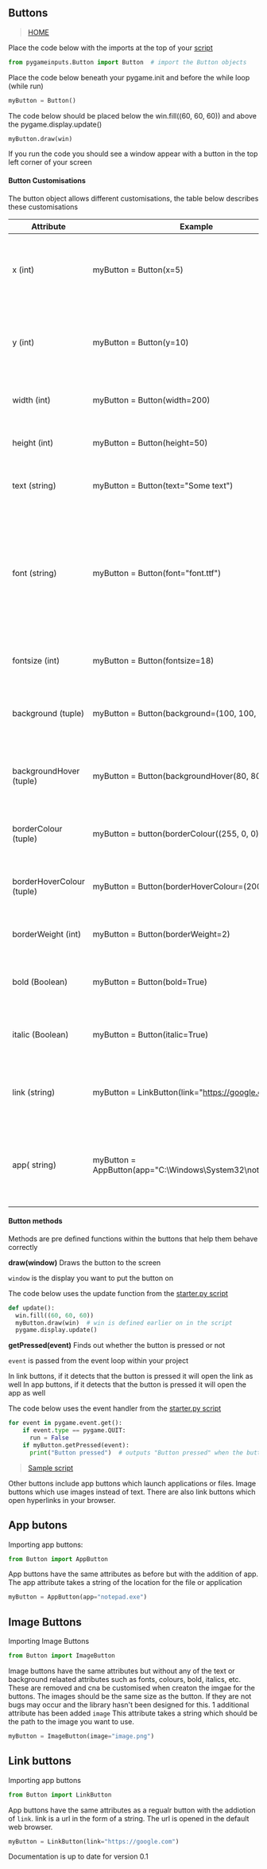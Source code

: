 ## Buttons

> [HOME](https://captainorigami01.github.io/pygame-inputs/)

Place the code below with the imports at the top of your [script](https://github.com/captainorigami01/pygame-inputs/blob/c1b627e65933d34479a9376751eaf7d4776e48b1/starter.py)
```python
from pygameinputs.Button import Button  # import the Button objects
```

Place the code below beneath your pygame.init and before the while loop (while run)
```python
myButton = Button()
```
The code below should be placed below the win.fill((60, 60, 60)) and above the pygame.display.update()
```python
myButton.draw(win)
```

If you run the code you should see a window appear with a button in the top left corner of your screen

#### Button Customisations

The button object allows different customisations, the table below describes these customisations

|**Attribute**  | **Example** | **Description**|
|--|--|--|
| x (int) | myButton = Button(x=5) | Sets the X coordinate on the window to 5 pixels where the (0, 0) is the top left|
|y (int) |myButton = Button(y=10) | Sets the Y coordiante on the window to 5 pixels where the (0, 0) is the top left|
|width (int)|myButton = Button(width=200)|Sets the width of the button to 200 pixels|
|height (int) |myButton = Button(height=50)|Sets the height of the button to 50 pixels|
|text (string) | myButton = Button(text="Some text")|Sets the text on the button to 'Some text'|
|font (string) | myButton = Button(font="font.ttf") | Takes a font name in the form of a string. This can be the path to a font such as the way the example shows or a font name such as 'calibri' |
| fontsize (int) | myButton = Button(fontsize=18) | Sets the font size of the text on the button |
| background (tuple) | myButton = Button(background=(100, 100, 100)) | Sets the background colour of the button using RGB colour values |
| backgroundHover (tuple) | myButton = Button(backgroundHover(80, 80, 80)) | Sets the background colour of the button in the hover state in RGB |
|borderColour (tuple)|myButton = button(borderColour((255, 0, 0)) | Sets the colour of the border using RGB colour values|
|borderHoverColour (tuple) |myButton = Button(borderHoverColour=(200, 0, 0))|Sets the hover colour of the border in RGB|
|borderWeight (int)|myButton = Button(borderWeight=2)|Sets the thickness of the border in pixels|
|bold (Boolean)|myButton = Button(bold=True)|True sets the text to bold, it is false by default|
|italic (Boolean)|myButton = Button(italic=True)|Sets the text to italic when True, is False by default|
|link (string)|myButton = LinkButton(link="https://google.com")|Takes a link to open as a URL in a webbrowser. ***Link buttons only***|
|app( string)|myButton = AppButton(app="C:\\Windows\\System32\\notepad.exe")|Takes the path to the app or file that you want to open. ***App buttons only***|

#### Button methods

Methods are pre defined functions within the buttons that help them behave correctly

**draw(window)**
Draws the button to the screen

`window` is the display you want to put the button on

The code below uses the update function from the [starter.py script](https://github.com/captainorigami01/pygame-inputs/blob/c1b627e65933d34479a9376751eaf7d4776e48b1/starter.py)

```python
def update():
  win.fill((60, 60, 60))
  myButton.draw(win)  # win is defined earlier on in the script
  pygame.display.update()
```

**getPressed(event)**
Finds out whether the button is pressed or not

`event` is passed from the event loop within your project

In link buttons, if it detects that the button is pressed it will open the link as well
In app buttons, if it detects that the button is pressed it will open the app as well

The code below uses the event handler from the [starter.py script](https://github.com/captainorigami01/pygame-inputs/blob/c1b627e65933d34479a9376751eaf7d4776e48b1/starter.py)

```python
for event in pygame.event.get():
    if event.type == pygame.QUIT:
      run = False
    if myButton.getPressed(event):
      print("Button pressed")  # outputs "Button pressed" when the button is pressed
```
> [Sample script](https://github.com/captainorigami01/pygame-inputs/blob/b18fc5c870276ac123a5987894f9d5c2120b06b8/button-sample.py)

Other buttons include app buttons which launch applications or files. Image buttons which use images instead of text. There are also link buttons which open hyperlinks in your browser.

## App butons
Importing app buttons:
```python
from Button import AppButton
```

App buttons have the same attributes as before but with the addition of app.
The app attribute takes a string of the location for the file or application

```python
myButton = AppButton(app="notepad.exe")
```

## Image Buttons
Importing Image Buttons
```python
from Button import ImageButton
```

Image buttons have the same attributes but without any of the text or background relaated attributes such as fonts, colours, bold, italics, etc. These are removed and cna be customised when creaton the imgae for the buttons.
The images should be the same size as the button. If they are not bugs may occur and the library hasn't been designed for this.
1 additional attribute has been added `image` This attribute takes a string which should be the path to the image you want to use.

```python
myButton = ImageButton(image="image.png")
```

## Link buttons
Importing app buttons
```python
from Button import LinkButton
```

App buttons have the same attributes as a regualr button with the addiotion of `link`. link is a url in the form of a string. The url is opened in the default web browser.

```python
myButton = LinkButton(link="https://google.com")
```

Documentation is up to date for version 0.1
